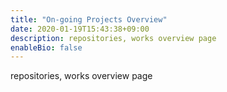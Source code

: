 ```yaml
---
title: "On-going Projects Overview"
date: 2020-01-19T15:43:38+09:00
description: repositories, works overview page
enableBio: false
---
```


repositories, works overview page